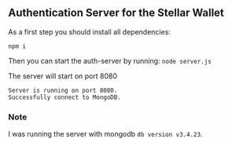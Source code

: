 ## Authentication Server for the Stellar Wallet

As a first step you should install all dependencies:

`npm i`

Then you can start the auth-server by running:
`node server.js`

The server will start on port 8080
```
Server is running on port 8080.
Successfully connect to MongoDB.
```


### Note

I was running the server with mongodb `db version v3.4.23`. 
